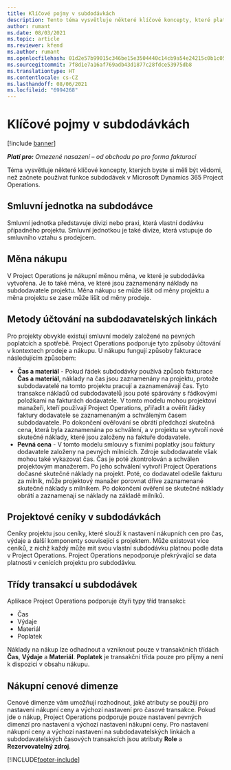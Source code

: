 ```yaml
---
title: Klíčové pojmy v subdodávkách
description: Tento téma vysvětluje některé klíčové koncepty, které platí pro subdodávky v Microsoft Dynamics 365 Project Operations.
author: rumant
ms.date: 08/03/2021
ms.topic: article
ms.reviewer: kfend
ms.author: rumant
ms.openlocfilehash: 01d2e57b99015c346be15e3504440c14cb9a54e24215c0b1c052c5112f4b940a
ms.sourcegitcommit: 7f8d1e7a16af769adb43d1877c28fdce53975db8
ms.translationtype: HT
ms.contentlocale: cs-CZ
ms.lasthandoff: 08/06/2021
ms.locfileid: "6994268"
---
```

# <a name="key-concepts-in-subcontracting"></a>Klíčové pojmy v subdodávkách

[!include [banner](../../includes/dataverse-preview.md)]

_**Platí pro:** Omezené nasazení – od obchodu po pro forma fakturaci_

Téma vysvětluje některé klíčové koncepty, kterých byste si měli být vědomi, než začnete používat funkce subdodávek v Microsoft Dynamics 365 Project Operations.

## <a name="contracting-unit-on-the-subcontract"></a>Smluvní jednotka na subdodávce

Smluvní jednotka představuje divizi nebo praxi, která vlastní dodávku případného projektu. Smluvní jednotkou je také divize, která vstupuje do smluvního vztahu s prodejcem.

## <a name="purchase-currency"></a>Měna nákupu

V Project Operations je nákupní měnou měna, ve které je subdodávka vytvořena. Je to také měna, ve které jsou zaznamenány náklady na subdodavatele projektu. Měna nákupu se může lišit od měny projektu a měna projektu se zase může lišit od měny prodeje.

## <a name="billing-methods-on-subcontract-lines"></a>Metody účtování na subdodavatelských linkách

Pro projekty obvykle existují smluvní modely založené na pevných poplatcích a spotřebě. Project Operations podporuje tyto způsoby účtování v kontextech prodeje a nákupu. U nákupu fungují způsoby fakturace následujícím způsobem:

- **Čas a materiál** - Pokud řádek subdodávky používá způsob fakturace **Čas a materiál**, náklady na čas jsou zaznamenány na projektu, protože subdodavatelé na tomto projektu pracují a zaznamenávají čas. Tyto transakce nákladů od subdodavatelů jsou poté spárovány s řádkovými položkami na fakturách dodavatele. V tomto modelu mohou projektoví manažeři, kteří používají Project Operations, přiřadit a ověřit řádky faktury dodavatele se zaznamenaným a schváleným časem subdodavatele. Po dokončení ověřování se obrátí předchozí skutečná cena, která byla zaznamenána po schválení, a v projektu se vytvoří nové skutečné náklady, které jsou založeny na faktuře dodavatele.
- **Pevná cena** - V tomto modelu smlouvy s fixními poplatky jsou faktury dodavatele založeny na pevných milnících. Zdroje subdodavatele však mohou také vykazovat čas. Čas je poté zkontrolován a schválen projektovým manažerem. Po jeho schválení vytvoří Project Operations dočasné skutečné náklady na projekt. Poté, co dodavatel odešle fakturu za milník, může projektový manažer porovnat dříve zaznamenané skutečné náklady s milníkem. Po dokončení ověření se skutečné náklady obrátí a zaznamenají se náklady na základě milníků.

## <a name="project-price-lists-on-subcontracts"></a>Projektové ceníky v subdodávkách

Ceníky projektu jsou ceníky, které slouží k nastavení nákupních cen pro čas, výdaje a další komponenty související s projektem. Může existovat více ceníků, z nichž každý může mít svou vlastní subdodávku platnou podle data v Project Operations. Project Operations nepodporuje překrývající se data platnosti v cenících projektu pro subdodávku.

## <a name="transaction-classes-on-subcontracts"></a>Třídy transakcí u subdodávek

Aplikace Project Operations podporuje čtyři typy tříd transakcí:

- Čas
- Výdaje
- Materiál
- Poplatek

Náklady na nákup lze odhadnout a vzniknout pouze v transakčních třídách **Čas**, **Výdaje** a **Materiál**. **Poplatek** je transakční třída pouze pro příjmy a není k dispozici v obsahu nákupu.

## <a name="purchase-pricing-dimensions"></a>Nákupní cenové dimenze

Cenové dimenze vám umožňují rozhodnout, jaké atributy se použijí pro nastavení nákupní ceny a výchozí nastavení pro časové transakce. Pokud jde o nákup, Project Operations podporuje pouze nastavení pevných dimenzí pro nastavení a výchozí nastavení nákupní ceny. Pro nastavení nákupní ceny a výchozí nastavení na subdodavatelských linkách a subdodavatelských časových transakcích jsou atributy **Role** a **Rezervovatelný zdroj**.

[!INCLUDE[footer-include](../../includes/footer-banner.md)]
